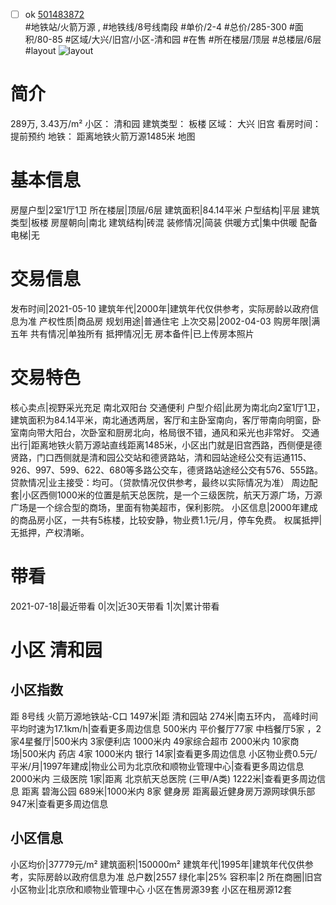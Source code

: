 - [ ] ok [501483872](https://bj.5i5j.com/ershoufang/501483872.html)  
 #地铁站/火箭万源 ,  #地铁线/8号线南段
#单价/2-4 #总价/285-300 #面积/80-85   #区域/大兴/旧宫/小区-清和园 #在售 #所在楼层/顶层 #总楼层/6层 #layout 
![layout](http://image2a.5i5j.com/bdir/layout/ac8ace97f4524edd801aba7b1b4bcda4.jpg_P5.jpg) 
# 简介 
 289万,  3.43万/m² 
小区： 清和园
建筑类型： 板楼
区域： 大兴 旧宫
看房时间： 提前预约
地铁： 距离地铁火箭万源1485米 地图
# 基本信息 
 房屋户型|2室1厅1卫
所在楼层|顶层/6层
建筑面积|84.14平米
户型结构|平层
建筑类型|板楼
房屋朝向|南北
建筑结构|砖混
装修情况|简装
供暖方式|集中供暖
配备电梯|无
# 交易信息 
 发布时间|2021-05-10
建筑年代|2000年|建筑年代仅供参考，实际房龄以政府信息为准
产权性质|商品房
规划用途|普通住宅
上次交易|2002-04-03
购房年限|满五年
共有情况|单独所有
抵押情况|无
房本备件|已上传房本照片
# 交易特色 
 核心卖点|视野采光充足 南北双阳台 交通便利
户型介绍|此房为南北向2室1厅1卫，建筑面积为84.14平米，南北通透两居，客厅和主卧室南向，客厅带南向明窗，卧室南向带大阳台，次卧室和厨房北向，格局很不错，通风和采光也非常好。
交通出行|距离地铁火箭万源站直线距离1485米，小区出门就是旧宫西路，西侧便是德贤路，门口西侧就是清和园公交站和德贤路站，清和园站途经公交有运通115、926、997、599、622、680等多路公交车，德贤路站途经公交有576、555路。
贷款情况|业主接受：均可。（贷款情况仅供参考，最终以实际情况为准）
周边配套|小区西侧1000米的位置是航天总医院，是一个三级医院，航天万源广场，万源广场是一个综合型的商场，里面有物美超市，保利影院。
小区信息|2000年建成的商品房小区，一共有5栋楼，比较安静，物业费1.1元/月，停车免费。
权属抵押|无抵押，产权清晰。
# 带看 
 2021-07-18|最近带看	 0|次|近30天带看	 1|次|累计带看
# 小区 清和园
## 小区指数 
 距 8号线 火箭万源地铁站-C口 1497米|距 清和园站 274米|南五环内， 高峰时间平均时速为17.1km/h|查看更多周边信息
500米内 平价餐厅77家
中档餐厅5家 ，2家4星餐厅|500米内 3家便利店
1000米内 49家综合超市
2000米内 10家商场|500米内 药店 4家
1000米内 银行 14家|查看更多周边信息
小区物业费0.5元/平米/月|1997年建成|物业公司为北京欣和顺物业管理中心|查看更多周边信息
2000米内 三级医院 1家|距离 北京航天总医院 (三甲/A类) 1222米|查看更多周边信息
距离 碧海公园 689米|1000米内 8家 健身房
距离最近健身房万源网球俱乐部 947米|查看更多周边信息
## 小区信息 
 小区均价|37779元/m²
建筑面积|150000m²
建筑年代|1995年|建筑年代仅供参考，实际房龄以政府信息为准
总户数|2557
绿化率|25%
容积率|2
所在商圈|旧宫
小区物业|北京欣和顺物业管理中心
小区在售房源39套
小区在租房源12套
